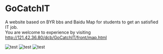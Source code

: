 # GoCatchIT
A website based on BYR bbs and Baidu Map for students to get an satisfied IT job.
<br>
You are welcome to experience by visiting http://121.42.36.80/dcb/GoCatchIT/front/map.html

![test](https://s23.postimg.org/yv0zmh6uz/QQ_20161219175945.jpg)
![test](https://s29.postimg.org/7xphxbenr/QQ_20170113103113.jpg)
![test](https://s23.postimg.org/ybtluamiz/QQ_20170113103113.jpg)

